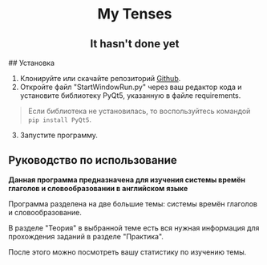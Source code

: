 <h1 align="center">My Tenses</h1>

<h2 align="center">It hasn't done yet</h2>
## Установка

1. Клонируйте или скачайте репозиторий [Github](https://github.com/COBAil/My-English-Grammar).
2. Откройте файл "StartWindowRun.py" через ваш редактор кода и установите библиотеку PyQt5, указанную в файле requirements.
> Если библиотека не установилась, то воспользуйтесь командой ```pip install PyQt5```.
3. Запустите программу.


## Руководство по использование
**Данная программа предназначена для изучения системы времён глаголов и словообразовании в английском языке**


Программа разделена на две большие темы: системы времён глаголов и словообразование.

В разделе "Теория" в выбранной теме есть вся нужная информация для прохождения заданий в разделе "Практика".

После этого можно посмотреть вашу статистику по изучению темы.
